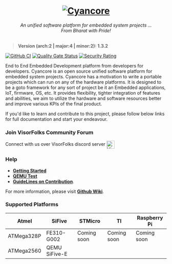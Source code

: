 <h1>
  <div align="center">
    <a href="https://github.com/VisorFolks/cyancore">
      <img align="top" src="https://github.com/VisorFolks/vf_artifacts/blob/stable/cyancore/icons/Cyancore%20Git.png"
           alt="Cyancore"/>
    </a>
  </div>
</h1>
<body>
  <div align="center">
    <i>An unified software platform for embedded system projects ...</i><br>
    <i>From Bharat with Pride!</i><br><br>
    </div>
</body>

> **Version (arch:2 | major:4 | minor:2): 1.3.2**
> 
[![GitHub CI](https://github.com/VisorFolks/cyancore/actions/workflows/github_ci.yml/badge.svg)](https://github.com/VisorFolks/cyancore/actions/workflows/github_ci.yml)
[![Quality Gate Status](https://sonarcloud.io/api/project_badges/measure?project=VisorFolks_cyancore&metric=alert_status)](https://sonarcloud.io/summary/new_code?id=VisorFolks_cyancore)
[![Security Rating](https://sonarcloud.io/api/project_badges/measure?project=VisorFolks_cyancore&metric=security_rating)](https://sonarcloud.io/summary/new_code?id=VisorFolks_cyancore)

End to End Embedded Development platform from developers for developers. Cyancore is an open source unified software platform for embedded system projects.
Cyancore has a motivation to write a portable projects which can run on any of the hardware platforms. It is designed to be a goto framework 
for any sort of project be it an Embedded applications, IoT, firmware, OS, etc. It provides flexibility, tighter integration of features 
and abilities, we aim to utilize the hardware and software resources better and improve various KPIs of the final product.


If you'd like to learn and contribute to this project, please follow  below links for full documentation and start your endeavour.
### Join VisorFolks Community Forum
Connect with us over VisorFolks discord server
<img align="center" alt="VisorFolks Discord Server" width="25px" src="https://discord.com/assets/3437c10597c1526c3dbd98c737c2bcae.svg" />

### Help
- [**Getting Started**](https://github.com/VisorFolks/cyancore/wiki/Getting-Started)
- [**QEMU Test**](https://github.com/VisorFolks/cyancore/wiki/qemu-test)
- [**GuideLines on Contribution**](https://github.com/VisorFolks/cyancore/blob/shubhangi47-patch-1/CONTRIBUTING.md).

For more information, please visit [**Github Wiki**](https://github.com/VisorFolks/cyancore/wiki/).

### Supported Platforms

| Atmel      | SiFive        | STMicro     | TI          | Raspberry Pi |
| ---------- | ------------- | ----------- | ----------- | -------------|
| ATMega328P | FE310-G002    | Coming soon | Coming soon | Coming soon  |
| ATMega2560 | QEMU SiFive-E |             |             |              |





